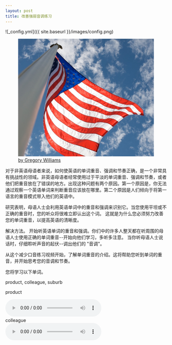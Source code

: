 ```yaml
---
layout: post
title: 改善强弱音调练习
---
```


![_config.yml]({{ site.baseurl }}/images/config.png)
<figure class="alignright">
	<img src="/images/usa-flag.jpg">
    <figcaption class="attribution"><a href="https://www.flickr.com/photos/kasei/4763596557">by Gregory Williams</a></figcaption>
      
</figure>
对于非英语母语者来说，如何使英语的单词重音、强调和节奏正确，是一个非常具有挑战性的领域。非英语母语者经常使用过于平淡的单词重音、强调和节奏，或者他们把重音放在了错误的地方。出现这种问题有两个原因。第一个原因是，你无法通过观察一个英语单词来判断重音应该放在哪里。第二个原因是人们倾向于将第一语言的重音模式带入他们的英语中。

研究表明，母语人士会利用英语单词中的重音和强调来识别它。当您使用平坦或不正确的重音时，您的听众将很难立即认出这个词。 这就是为什么您必须努力改善您的单词重音，以提高英语的清晰度。

解决方法。
开始听英语单词的重音和强调。你们中的许多人整天都在听周围的母语人士使用正确的单词重音--开始向他们学习，多听多注意。 当你听母语人士说话时，仔细聆听声音的起伏--调出他们的 "音调"。

从这个减少口音练习视频开始，了解单词重音的介绍。这将帮助您听到单词的重音，并开始思考您的音调和节奏。

您将学习以下单词。

product, colleague, suburb

product


<div>
<audio controls="" controlslist="nodownload" preload="true"><source src="https://c%64n.l%69zh%69.f%6D/aud%69o/2021/01/25/5158434977337216006_hd.%6Dp3"></audio>
</div>
colleague


<div>
<audio controls="" controlslist="nodownload" preload="true"><source src="https://cdn.lizhi.fm/audio/2020/12/08/5149274258753074182_hd.mp3"></audio>
</div>


